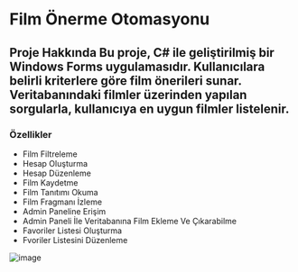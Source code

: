 # Film Önerme Otomasyonu  
## Proje Hakkında Bu proje, C# ile geliştirilmiş bir Windows Forms uygulamasıdır. Kullanıcılara belirli kriterlere göre film önerileri sunar. Veritabanındaki filmler üzerinden yapılan sorgularla, kullanıcıya en uygun filmler listelenir. 

### Özellikler
* Film Filtreleme
* Hesap Oluşturma
* Hesap Düzenleme
* Film Kaydetme
* Film Tanıtımı Okuma
* Film Fragmanı İzleme
* Admin Paneline Erişim
* Admin Paneli İle Veritabanına Film Ekleme Ve Çıkarabilme
* Favoriler Listesi Oluşturma
* Fvoriler Listesini Düzenleme

![image](https://github.com/user-attachments/assets/44ce75d1-b922-4f29-9332-b47acac62623)
